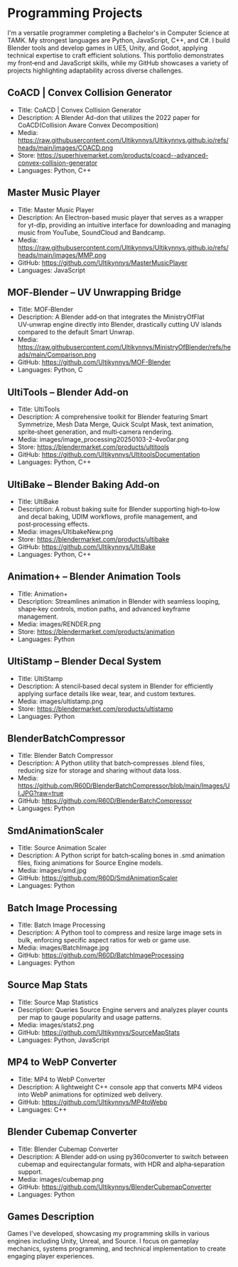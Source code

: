 # Programming Projects

I'm a versatile programmer completing a Bachelor's in Computer Science at TAMK. My strongest languages are <span class="lang-python">Python</span>, <span class="lang-javascript">JavaScript</span>, <span class="lang-cpp">C++</span>, and <span class="lang-csharp">C#</span>. I build Blender tools and develop games in UE5, Unity, and Godot, applying technical expertise to craft efficient solutions. This portfolio demonstrates my front‑end and JavaScript skills, while my GitHub showcases a variety of projects highlighting adaptability across diverse challenges.


## CoACD | Convex Collision Generator
- Title: CoACD | Convex Collision Generator
- Description: A Blender Ad-don that utilizes the 2022 paper for CoACD(Collision Aware Convex Decomposition)
- Media: https://raw.githubusercontent.com/Ultikynnys/Ultikynnys.github.io/refs/heads/main/images/COACD.png
- Store: https://superhivemarket.com/products/coacd--advanced-convex-collision-generator
- Languages: Python, C++


## Master Music Player
- Title: Master Music Player
- Description: An Electron-based music player that serves as a wrapper for yt-dlp, providing an intuitive interface for downloading and managing music from YouTube, SoundCloud and Bandcamp.
- Media: https://raw.githubusercontent.com/Ultikynnys/Ultikynnys.github.io/refs/heads/main/images/MMP.png
- GitHub: https://github.com/Ultikynnys/MasterMusicPlayer
- Languages: JavaScript

## MOF‑Blender – UV Unwrapping Bridge
- Title: MOF‑Blender
- Description: A Blender add‑on that integrates the MinistryOfFlat UV‑unwrap engine directly into Blender, drastically cutting UV islands compared to the default Smart Unwrap.
- Media: https://raw.githubusercontent.com/Ultikynnys/MinistryOfBlender/refs/heads/main/Comparison.png
- GitHub: https://github.com/Ultikynnys/MOF-Blender
- Languages: Python, C

## UltiTools – Blender Add‑on
- Title: UltiTools
- Description: A comprehensive toolkit for Blender featuring Smart Symmetrize, Mesh Data Merge, Quick Sculpt Mask, text animation, sprite‑sheet generation, and multi‑camera rendering.
- Media: images/image_processing20250103-2-4vo0ar.png
- Store: https://blendermarket.com/products/ultitools
- GitHub: https://github.com/Ultikynnys/UltitoolsDocumentation
- Languages: Python, C++

## UltiBake – Blender Baking Add‑on
- Title: UltiBake
- Description: A robust baking suite for Blender supporting high‑to‑low and decal baking, UDIM workflows, profile management, and post‑processing effects.
- Media: images/UltibakeNew.png
- Store: https://blendermarket.com/products/ultibake
- GitHub: https://github.com/Ultikynnys/UltiBake
- Languages: Python, C++

## Animation+ – Blender Animation Tools
- Title: Animation+
- Description: Streamlines animation in Blender with seamless looping, shape‑key controls, motion paths, and advanced keyframe management.
- Media: images/RENDER.png
- Store: https://blendermarket.com/products/animation
- Languages: Python

## UltiStamp – Blender Decal System
- Title: UltiStamp
- Description: A stencil‑based decal system in Blender for efficiently applying surface details like wear, tear, and custom textures.
- Media: images/ultistamp.png
- Store: https://blendermarket.com/products/ultistamp
- Languages: Python

## BlenderBatchCompressor
- Title: Blender Batch Compressor
- Description: A Python utility that batch‑compresses .blend files, reducing size for storage and sharing without data loss.
- Media: https://github.com/R60D/BlenderBatchCompressor/blob/main/Images/UI.JPG?raw=true
- GitHub: https://github.com/R60D/BlenderBatchCompressor
- Languages: Python

## SmdAnimationScaler
- Title: Source Animation Scaler
- Description: A Python script for batch‑scaling bones in .smd animation files, fixing animations for Source Engine models.
- Media: images/smd.jpg
- GitHub: https://github.com/R60D/SmdAnimationScaler
- Languages: Python

## Batch Image Processing
- Title: Batch Image Processing
- Description: A Python tool to compress and resize large image sets in bulk, enforcing specific aspect ratios for web or game use.
- Media: images/BatchImage.jpg
- GitHub: https://github.com/R60D/BatchImageProcessing
- Languages: Python

## Source Map Stats
- Title: Source Map Statistics
- Description: Queries Source Engine servers and analyzes player counts per map to gauge popularity and usage patterns.
- Media: images/stats2.png
- GitHub: https://github.com/Ultikynnys/SourceMapStats
- Languages: Python, JavaScript

## MP4 to WebP Converter
- Title: MP4 to WebP Converter
- Description: A lightweight C++ console app that converts MP4 videos into WebP animations for optimized web delivery.
- GitHub: https://github.com/Ultikynnys/MP4toWebp
- Languages: C++

## Blender Cubemap Converter
- Title: Blender Cubemap Converter
- Description: A Blender add‑on using py360converter to switch between cubemap and equirectangular formats, with HDR and alpha‑separation support.
- Media: images/cubemap.png
- GitHub: https://github.com/Ultikynnys/BlenderCubemapConverter
- Languages: Python

## Games Description
Games I've developed, showcasing my programming skills in various engines including Unity, Unreal, and Source. I focus on gameplay mechanics, systems programming, and technical implementation to create engaging player experiences.
